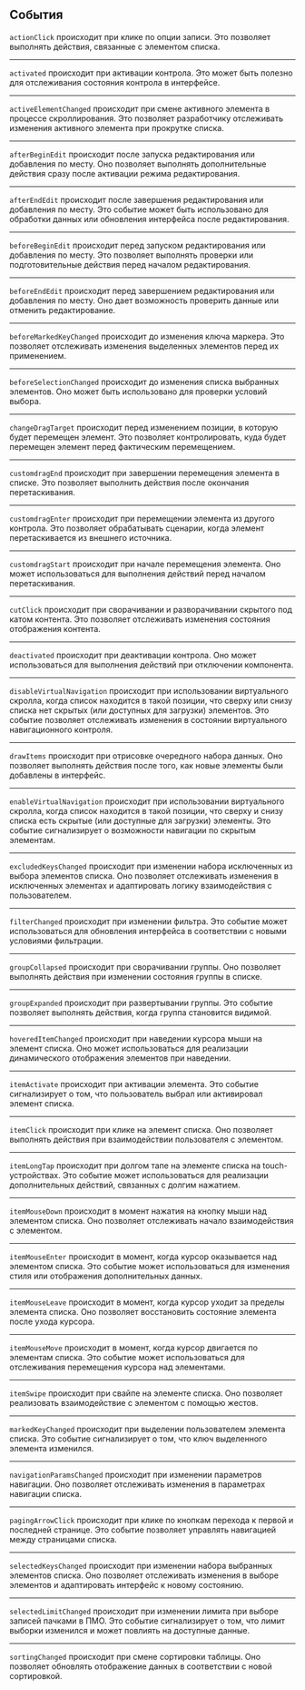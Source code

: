 ## События

`actionClick` происходит при клике по опции записи. Это позволяет выполнять действия, связанные с элементом списка.

---

`activated` происходит при активации контрола. Это может быть полезно для отслеживания состояния контрола в интерфейсе.

---

`activeElementChanged` происходит при смене активного элемента в процессе скроллирования. Это позволяет разработчику отслеживать изменения активного элемента при прокрутке списка.

---

`afterBeginEdit` происходит после запуска редактирования или добавления по месту. Оно позволяет выполнять дополнительные действия сразу после активации режима редактирования.

---

`afterEndEdit` происходит после завершения редактирования или добавления по месту. Это событие может быть использовано для обработки данных или обновления интерфейса после редактирования.

---

`beforeBeginEdit` происходит перед запуском редактирования или добавления по месту. Это позволяет выполнять проверки или подготовительные действия перед началом редактирования.

---

`beforeEndEdit` происходит перед завершением редактирования или добавления по месту. Оно дает возможность проверить данные или отменить редактирование.

---

`beforeMarkedKeyChanged` происходит до изменения ключа маркера. Это позволяет отслеживать изменения выделенных элементов перед их применением.

---

`beforeSelectionChanged` происходит до изменения списка выбранных элементов. Оно может быть использовано для проверки условий выбора.

---

`changeDragTarget` происходит перед изменением позиции, в которую будет перемещен элемент. Это позволяет контролировать, куда будет перемещен элемент перед фактическим перемещением.

---

`customdragEnd` происходит при завершении перемещения элемента в списке. Это позволяет выполнить действия после окончания перетаскивания.

---

`customdragEnter` происходит при перемещении элемента из другого контрола. Это позволяет обрабатывать сценарии, когда элемент перетаскивается из внешнего источника.

---

`customdragStart` происходит при начале перемещения элемента. Оно может использоваться для выполнения действий перед началом перетаскивания.

---

`cutClick` происходит при сворачивании и разворачивании скрытого под катом контента. Это позволяет отслеживать изменения состояния отображения контента.

---

`deactivated` происходит при деактивации контрола. Оно может использоваться для выполнения действий при отключении компонента.

---
`disableVirtualNavigation` происходит при использовании виртуального скролла, когда список находится в такой позиции, что сверху или снизу списка нет скрытых (или доступных для загрузки) элементов. Это событие позволяет отслеживать изменения в состоянии виртуального навигационного контроля.

---

`drawItems` происходит при отрисовке очередного набора данных. Оно позволяет выполнять действия после того, как новые элементы были добавлены в интерфейс.

---

`enableVirtualNavigation` происходит при использовании виртуального скролла, когда список находится в такой позиции, что сверху и снизу списка есть скрытые (или доступные для загрузки) элементы. Это событие сигнализирует о возможности навигации по скрытым элементам.

---

`excludedKeysChanged` происходит при изменении набора исключенных из выбора элементов списка. Оно позволяет отслеживать изменения в исключенных элементах и адаптировать логику взаимодействия с пользователем.

---

`filterChanged` происходит при изменении фильтра. Это событие может использоваться для обновления интерфейса в соответствии с новыми условиями фильтрации.

---

`groupCollapsed` происходит при сворачивании группы. Оно позволяет выполнять действия при изменении состояния группы в списке.

---

`groupExpanded` происходит при развертывании группы. Это событие позволяет выполнять действия, когда группа становится видимой.

---

`hoveredItemChanged` происходит при наведении курсора мыши на элемент списка. Оно может использоваться для реализации динамического отображения элементов при наведении.

---

`itemActivate` происходит при активации элемента. Это событие сигнализирует о том, что пользователь выбрал или активировал элемент списка.

---

`itemClick` происходит при клике на элемент списка. Оно позволяет выполнять действия при взаимодействии пользователя с элементом.

---

`itemLongTap` происходит при долгом тапе на элементе списка на touch-устройствах. Это событие может использоваться для реализации дополнительных действий, связанных с долгим нажатием.

---

`itemMouseDown` происходит в момент нажатия на кнопку мыши над элементом списка. Оно позволяет отслеживать начало взаимодействия с элементом.

---

`itemMouseEnter` происходит в момент, когда курсор оказывается над элементом списка. Это событие может использоваться для изменения стиля или отображения дополнительных данных.

---

`itemMouseLeave` происходит в момент, когда курсор уходит за пределы элемента списка. Оно позволяет восстановить состояние элемента после ухода курсора.

---

`itemMouseMove` происходит в момент, когда курсор двигается по элементам списка. Это событие может использоваться для отслеживания перемещения курсора над элементами.

---

`itemSwipe` происходит при свайпе на элементе списка. Оно позволяет реализовать взаимодействие с элементом с помощью жестов.

---

`markedKeyChanged` происходит при выделении пользователем элемента списка. Это событие сигнализирует о том, что ключ выделенного элемента изменился.

---

`navigationParamsChanged` происходит при изменении параметров навигации. Оно позволяет отслеживать изменения в параметрах навигации списка.

---

`pagingArrowClick` происходит при клике по кнопкам перехода к первой и последней странице. Это событие позволяет управлять навигацией между страницами списка.

---

`selectedKeysChanged` происходит при изменении набора выбранных элементов списка. Оно позволяет отслеживать изменения в выборе элементов и адаптировать интерфейс к новому состоянию.

---

`selectedLimitChanged` происходит при изменении лимита при выборе записей пачками в ПМО. Это событие сигнализирует о том, что лимит выборки изменился и может повлиять на доступные данные.

---

`sortingChanged` происходит при смене сортировки таблицы. Оно позволяет обновлять отображение данных в соответствии с новой сортировкой.

